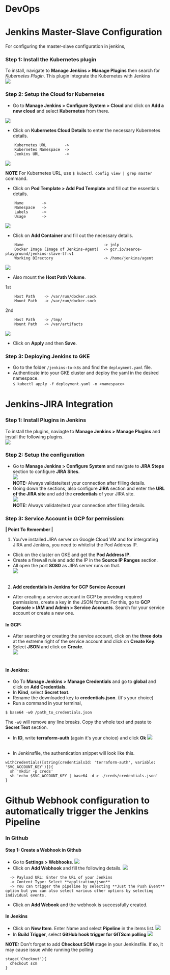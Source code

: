 # DevOps

# Jenkins Master-Slave Configuration
For configuring the master-slave configuration in jenkins,

### Step 1: Install the Kubernetes plugin
To install, navigate to **Manage Jenkins > Manage Plugins** then search for *Kubernetes Plugin*. This plugin integrate the Kubernetes with Jenkins<br />
![](images/k8s-plugin.png)<br />

### Step 2: Setup the Cloud for Kubernetes

*  Go to **Manage Jenkins > Configure System > Cloud** and click on **Add a new cloud** and select **Kubernetes** from there.<br />

![](images/master-slave-1.png)<br />

*  Click on **Kubernetes Cloud Details** to enter the necessary Kubernetes details.
```
    Kubernetes URL        -> 
    Kubernetes Namespace  -> 
    Jenkins URL           ->
```
![](images/k8s-details-1.png)<br />

**NOTE** For Kubernetes URL, use `$ kubectl config view | grep master` command.
*  Click on **Pod Template > Add Pod Template** and fill out the essentials details.
```
    Name        ->
    Namespace   ->
    Labels      ->
    Usage       ->
```
![](images/pod-1.png)<br />

*  Click on **Add Container** and fill out the necessary details.
```
    Name                                   -> jnlp
    Docker Image (Image of Jenkins-Agent)  -> gcr.io/searce-playground/jenkins-slave-tf:v1
    Working DIrectory                      -> /home/jenkins/agent
```
![](images/container-1.png)<br />

*  Also mount the **Host Path Volume**.

1st
```
    Host Path    -> /var/run/docker.sock
    Mount Path   -> /var/run/docker.sock
```

2nd
```
    Host Path    -> /tmp/
    Mount Path   -> /var/artifacts
```
![](images/volumes-1.png)<br />

*  Click on **Apply** and then **Save**.

### Step 3: Deploying Jenkins to GKE
* Go to the folder `/jenkins-to-k8s` and find the `deployment.yaml` file.
* Authenticate into your GKE cluster and deploy the yaml in the desired namespace.<br />
`$ kubectl apply -f deployment.yaml -n <namespace>`

# Jenkins-JIRA Integration

### Step 1: Install Plugins in Jenkins
To install the plugins, naviagte to  **Manage Jenkins > Manage Plugins** and install the following plugins.<br />
![](images/JIRA-plugins.png)<br />

### Step 2: Setup the configuration
* Go to **Manage Jenkins > Configure System** and navigate to **JIRA Steps** section to configure **JIRA Sites**.<br /> 
![](images/JIRA-steps.png)<br />
**NOTE:** Always validate/test your connection after filling details.
* Going down the sections, also configure **JIRA** section and enter the **URL of the JIRA site** and add the **credentials** of your JIRA site.<br />
![](images/JIRA-sites-2.png)<br />
**NOTE:** Always validate/test your connection after filling details.

### Step 3: Service Account in GCP for permission:
**| Point To Remember |**<br />
1. You've installed JIRA server on Google Cloud VM and for intergrating JIRA and Jenkins, you need to whitelist the Pod Address IP.

* Click on the cluster on GKE and get the **Pod Address IP**.
* Create a firewall rule and add the IP in the **Source IP Ranges** section.
* All open the port **8080** as JIRA server runs on that.<br />
![](images/firewall2.png)<br /><br />

2. **Add credentials in Jenkins for GCP Service Account**
* After creating a service account in GCP by providing required permissions, create a key in the JSON format. For this, go to **GCP Console > IAM and Admin > Service Accounts**. Search for your service account or create a new one.

#### In GCP:
* After searching or creating the service account, click on the **three dots** at the extreme right of the service account and click on **Create Key**.
* Select **JSON** and click on **Create**.<br />
![](images/sa-key.png)<br /><br />

#### In Jenkins: 
* Go To **Manage Jenkins > Manage Credentials** and go to **global** and click on **Add Credentials**.
* In **Kind**, select **Secret text**.
* Rename the downloaded key to **credentials.json**. (It's your choice)
* Run a command in your terminal,
```
$ base64 -w0 /path_to_credentials.json
```
The ```-w0``` will remove any line breaks. Copy the whole text and paste to **Secret Text** section.
* In **ID**, write **terraform-auth** (again it's your choice) and click **Ok**
![](images/jenkins-credentials.png)<br /><br />

* In Jenkinsfile, the authentication snippet will look like this.
```
withCredentials([string(credentialsId: 'terraform-auth', variable: 'SVC_ACCOUNT_KEY')]){
  sh 'mkdir -p creds' 
  sh 'echo $SVC_ACCOUNT_KEY | base64 -d > ./creds/credentials.json'
}
```
# Github Webhook configuration to automatically trigger the Jenkins Pipeline

### In Github
#### Step 1: Create a Webhook in Github
* Go to **Settings > Webhooks**.
![](images/Github-Webhook.png) <br />
* Click on **Add Webhook** and fill the following details.
![](images/Add-webhook.png)<br />
```
  -> Payload URL: Enter the URL of your Jenkins
  -> Content Type: Select **application/json**
  -> You can trigger the pipeline by selecting **Just the Push Event** option but you can also select various other options by selecting individual events.
```
* Click on **Add Webook** and the webhook is successfully created.

#### In Jenkins
* Click on **New Item**. Enter Name and select **Pipeline** in the items list.
![](images/sample-pipeline.png)<br />
* In **Build Trigger**, select **GitHub hook trigger for GITScm polling**
![](images/Build-trigger.png)<br />

**NOTE:** Don't forget to add **Checkout SCM** stage in your Jenkinsfile. If so, it may cause issue while running the polling
```
stage('Checkout'){
  checkout scm
}
```
